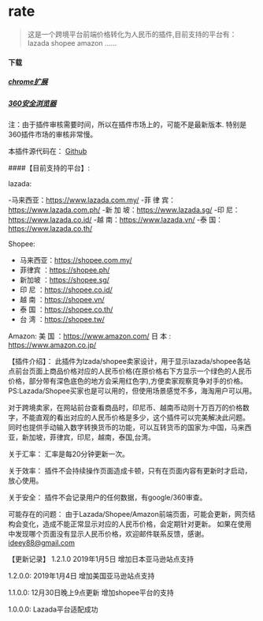 # rate

> 这是一个跨境平台前端价格转化为人民币的插件,目前支持的平台有：
lazada
shopee
amazon
……


#### 下载

##### [chrome扩展](https://chrome.google.com/webstore/detail/%E6%B1%87%E7%8E%87%E8%BD%AC%E6%8D%A2/bcpgdpedphodjcjlminjbdeejccjbimp?hl=zh-CN)

##### [360安全浏览器](https://ext.se.360.cn/webstore/detail/bgfcdfgjkfbfbdhfplojpnbiggdkiiih)

注：由于插件审核需要时间，所以在插件市场上的，可能不是最新版本. 特别是360插件市场的审核非常慢。

本插件源代码在：
[Github](https://github.com/jy00566722/rate)

####【目前支持的平台】:

lazada:

-马来西亚：https://www.lazada.com.my/
-菲 律 宾：https://www.lazada.com.ph/
-新 加 坡：https://www.lazada.sg/
-印    尼：https://www.lazada.co.id/
-越    南：https://www.lazada.vn/
-泰    国：https://www.lazada.co.th/

Shopee:
- 马来西亚：https://shopee.com.my/
- 菲律宾  ：https://shopee.ph/
- 新加坡  ：https://shopee.sg/
- 印  尼  ：https://shopee.co.id/
- 越  南  ：https://shopee.vn/
- 泰  国  ：https://shopee.co.th/
- 台  湾  ：https://shopee.tw/

Amazon:
		美  国 ：https://www.amazon.com/
		日  本 : https://www.amazon.co.jp/ 


【插件介绍】：
	此插件为lzada/shopee卖家设计，用于显示lazada/shopee各站点前台页面上商品价格对应的人民币价格(在原价格右下方显示一个绿色的人民币价格，部分带有深色底色的地方会采用红色字),方便卖家观察竞争对手的价格。
PS:Lazada/Shopee买家也是可以用的，但使用场景感觉不多，海淘用户可以用。

对于跨境卖家，在网站前台查看商品时，印尼币、越南币动则十万百万的价格数字，不能直观的看出对应的人民币价格是多少，这个插件可以完美解决此问题。
同时也提供手动输入数字转换货币的功能，可以互转货币的国家为:中国，马来西亚，新加坡，菲律宾，印尼，越南，泰国,台湾。

关于汇率：
         汇率是每20分钟更新一次。

关于效率：
         插件不会持续操作页面造成卡顿，只有在页面内容有更新时才启动，放心使用。

关于安全：
       插件不会记录用户的任何数据，有google/360审查。

可能存在的问题：
        由于Lazada/Shopee/Amazon前端页面，可能会更新，网页结构会变化，造成不能正常显示对应的人民币价格，会定期针对更新。
        如果在使用中发现哪个页面没有显示人民币价格，欢迎邮件联系反馈，感谢。ideey88@gmail.com




【更新记录】
1.2.1.0    2019年1月5日 增加日本亚马逊站点支持

1.2.0.0:   2019年1月4日 增加美国亚马逊站点支持

1.1.0.0:   12月30日晚上9点更新
			增加shopee平台的支持

1.0.0.0:  Lazada平台适配成功
